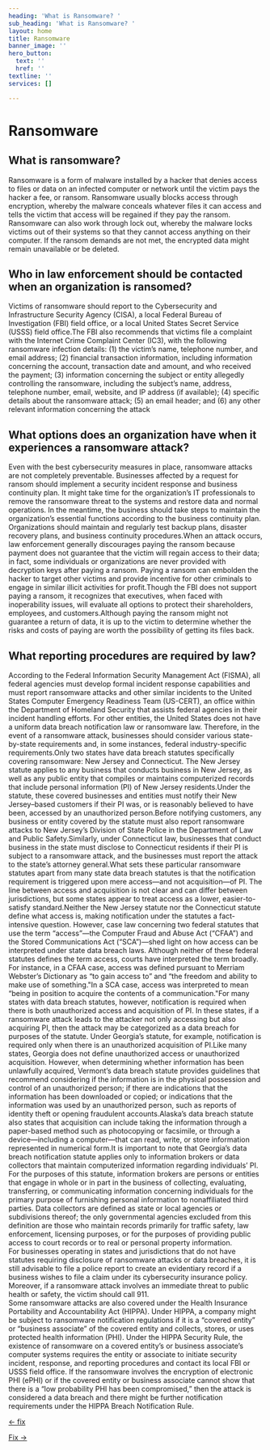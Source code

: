 ```yaml
---
heading: 'What is Ransomware? '
sub_heading: 'What is Ransomware? '
layout: home
title: Ransomware
banner_image: ''
hero_button:
  text: ''
  href: ''
textline: ''
services: []

---
```

# Ransomware

## What is ransomware?

Ransomware is a form of malware installed by a hacker that denies access to files or data on an infected computer or network until the victim pays the hacker a fee, or ransom.  Ransomware usually blocks access through encryption, whereby the malware conceals whatever files it can access and tells the victim that access will be regained if they pay the ransom. Ransomware can also work through lock out, whereby the malware locks victims out of their systems so that they cannot access anything on their computer. If the ransom demands are not met, the encrypted data might remain unavailable or be deleted.

## Who in law enforcement should be contacted when an organization is ransomed?

Victims of ransomware should report to the Cybersecurity and Infrastructure Security Agency (CISA), a local Federal Bureau of Investigation (FBI) field office, or a local United States Secret Service (USSS) field office.The FBI also recommends that victims file a complaint with the Internet Crime Complaint Center (IC3), with the following ransomware infection details: (1) the victim’s name, telephone number, and email address; (2) financial transaction information, including information concerning the account, transaction date and amount, and who received the payment; (3) information concerning the subject or entity allegedly controlling the ransomware, including the subject’s name, address, telephone number, email, website, and IP address (if available); (4) specific details about the ransomware attack; (5) an email header; and (6) any other relevant information concerning the attack

## What options does an organization have when it experiences a ransomware attack? 
Even with the best cybersecurity measures in place, ransomware attacks are not completely preventable. Businesses affected by a request for ransom should implement a security incident response and business continuity plan. It might take time for the organization’s IT professionals to remove the ransomware threat to the systems and restore data and normal operations. In the meantime, the business should take steps to maintain the organization’s essential functions according to the business continuity plan. Organizations should maintain and regularly test backup plans, disaster recovery plans, and business continuity procedures.When an attack occurs, law enforcement generally discourages paying the ransom because payment does not guarantee that the victim will regain access to their data; in fact, some individuals or organizations are never provided with decryption keys after paying a ransom. Paying a ransom can embolden the hacker to target other victims and provide incentive for other criminals to engage in similar illicit activities for profit.Though the FBI does not support paying a ransom, it recognizes that executives, when faced with inoperability issues, will evaluate all options to protect their shareholders, employees, and customers.Although paying the ransom might not guarantee a return of data, it is up to the victim to determine whether the risks and costs of paying are worth the possibility of getting its files back.

## What reporting procedures are required by law? 
According to the Federal Information Security Management Act (FISMA), all federal agencies must develop formal incident response capabilities and must report ransomware attacks and other similar incidents to the United States Computer Emergency Readiness Team (US-CERT), an office within the Department of Homeland Security that assists federal agencies in their incident handling efforts.  For other entities, the United States does not have a uniform data breach notification law or ransomware law. Therefore, in the event of a ransomware attack, businesses should consider various state-by-state requirements and, in some instances, federal industry-specific requirements.Only two states have data breach statutes specifically covering ransomware: New Jersey and Connecticut. The New Jersey statute applies to any business that conducts business in New Jersey, as well as any public entity that compiles or maintains computerized records that include personal information (PI) of New Jersey residents.Under the statute, these covered businesses and entities must notify their New Jersey–based customers if their PI was, or is reasonably believed to have been, accessed by an unauthorized person.Before notifying customers, any business or entity covered by the statute must also report ransomware attacks to New Jersey’s Division of State Police in the Department of Law and Public Safety.Similarly, under Connecticut law, businesses that conduct business in the state must disclose to Connecticut residents if their PI is subject to a ransomware attack, and the businesses must report the attack to the state’s attorney general.What sets these particular ransomware statutes apart from many state data breach statutes is that the notification requirement is triggered upon mere access—and not acquisition—of PI. The line between access and acquisition is not clear and can differ between jurisdictions, but some states appear to treat access as a lower, easier-to-satisfy standard.Neither the New Jersey statute nor the Connecticut statute define what access is, making notification under the statutes a fact-intensive question. However, case law concerning two federal statutes that use the term “access”—the Computer Fraud and Abuse Act (“CFAA”) and the Stored Communications Act (“SCA”)—shed light on how access can be interpreted under state data breach laws. Although neither of these federal statutes defines the term access, courts have interpreted the term broadly. For instance, in a CFAA case, access was defined pursuant to Merriam Webster’s Dictionary as “to gain access to” and “the freedom and ability to make use of something."In a SCA case, access was interpreted to mean “being in position to acquire the contents of a communication."For many states with data breach statutes, however, notification is required when there is both unauthorized access and acquisition of PI. In these states, if a ransomware attack leads to the attacker not only accessing but also acquiring PI, then the attack may be categorized as a data breach for purposes of the statute. Under Georgia’s statute, for example, notification is required only when there is an unauthorized acquisition of PI.Like many states, Georgia does not define unauthorized access or unauthorized acquisition. However, when determining whether information has been unlawfully acquired, Vermont’s data breach statute provides guidelines that recommend considering if the information is in the physical possession and control of an unauthorized person; if there are indications that the information has been downloaded or copied; or indications that the information was used by an unauthorized person, such as reports of identity theft or opening fraudulent accounts.Alaska’s data breach statute also states that acquisition can include taking the information through a paper-based method such as photocopying or facsimile, or through a device—including a computer—that can read, write, or store information represented in numerical form.It is important to note that Georgia’s data breach notification statute applies only to information brokers or data collectors that maintain computerized information regarding individuals’ PI. For the purposes of this statute, information brokers are persons or entities that engage in whole or in part in the business of collecting, evaluating, transferring, or communicating information concerning individuals for the primary purpose of furnishing personal information to nonaffiliated third parties.  Data collectors are defined as state or local agencies or subdivisions thereof; the only governmental agencies excluded from this definition are those who maintain records primarily for traffic safety, law enforcement, licensing purposes, or for the purposes of providing public access to court records or to real or personal property information.  
For businesses operating in states and jurisdictions that do not have statutes requiring disclosure of ransomware attacks or data breaches, it is still advisable to file a police report to create an evidentiary record if a business wishes to file a claim under its cybersecurity insurance policy. Moreover, if a ransomware attack involves an immediate threat to public health or safety, the victim should call 911.  
Some ransomware attacks are also covered under the Health Insurance Portability and Accountability Act (HIPPA). Under HIPPA, a company might be subject to ransomware notification regulations if it is a “covered entity” or “business associate” of the covered entity and collects, stores, or uses protected health information (PHI).  Under the HIPPA Security Rule, the existence of ransomware on a covered entity’s or business associate’s computer systems requires the entity or associate  to initiate security incident, response, and reporting procedures and contact its local FBI or USSS field office.  If the ransomware involves the encryption of electronic PHI (ePHI) or if the covered entity or business associate cannot show that there is a “low probability PHI has been compromised,” then the attack is considered a data breach and there might be further notification requirements under the HIPPA Breach Notification Rule. 



[← fix ](./fake_domains.html "Fake Domains")

[Fix  →](./fake_emails.html "Fake Emails")